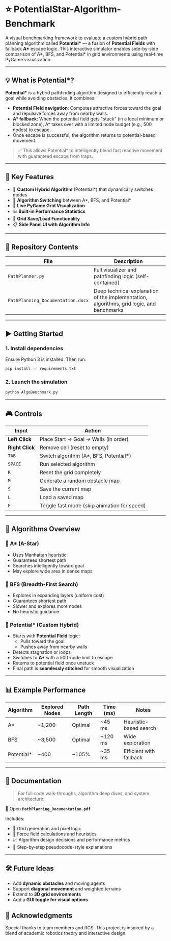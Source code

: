 
# ⭐ PotentialStar-Algorithm-Benchmark

A visual benchmarking framework to evaluate a custom hybrid path planning algorithm called **Potential\*** — a fusion of **Potential Fields** with fallback **A\*** escape logic. This interactive simulator enables side-by-side comparison of A\*, BFS, and Potential\* in grid environments using real-time PyGame visualization.

---

## 💡 What is Potential\*?

**Potential\*** is a hybrid pathfinding algorithm designed to efficiently reach a goal while avoiding obstacles. It combines:

- **Potential Field navigation**: Computes attractive forces toward the goal and repulsive forces away from nearby walls.
- **A\* fallback**: When the potential field gets "stuck" (in a local minimum or blocked zone), A\* takes over with a limited node budget (e.g., 500 nodes) to escape.
- Once escape is successful, the algorithm returns to potential-based movement.

> ✅ This allows Potential\* to intelligently blend fast reactive movement with guaranteed escape from traps.

---

## 📌 Key Features

- 🚀 **Custom Hybrid Algorithm** (Potential\*) that dynamically switches modes
- 🔁 **Algorithm Switching** between A\*, BFS, and Potential\*
- 🎨 **Live PyGame Grid Visualization**
- 📊 **Built-in Performance Statistics**
- 💾 **Grid Save/Load Functionality**
- 📋 **Side Panel UI with Algorithm Info**

---

## 📁 Repository Contents

| File | Description |
|------|-------------|
| `PathPlanner.py` | Full visualizer and pathfinding logic (self-contained) |
| `PathPlanning_Documentation.docx` | Deep technical explanation of the implementation, algorithms, grid logic, and benchmarks |

---

## ▶️ Getting Started

### 1. Install dependencies

Ensure Python 3 is installed. Then run:

```bash
pip install -r requirements.txt
```

### 2. Launch the simulation

```bash
python AlgoBenchmark.py
```

---

## 🎮 Controls

| Input | Action |
|-------|--------|
| **Left Click** | Place Start → Goal → Walls (in order) |
| **Right Click** | Remove cell (reset to empty) |
| `TAB` | Switch algorithm (A\*, BFS, Potential\*) |
| `SPACE` | Run selected algorithm |
| `R` | Reset the grid completely |
| `M` | Generate a random obstacle map |
| `S` | Save the current map |
| `L` | Load a saved map |
| `F` | Toggle fast mode (skip animation for speed)

---

## 🤖 Algorithms Overview

### 🔷 A\* (A-Star)
- Uses Manhattan heuristic
- Guarantees shortest path
- Searches intelligently toward goal
- May explore wide area in dense maps

### 🔶 BFS (Breadth-First Search)
- Explores in expanding layers (uniform cost)
- Guarantees shortest path
- Slower and explores more nodes
- No heuristic guidance

### 🌟 Potential\* (Custom Hybrid)
- Starts with **Potential Field** logic:
  - Pulls toward the goal
  - Pushes away from nearby walls
- Detects stagnation or loops
- Switches to **A\*** with a 500-node limit to escape
- Returns to potential field once unstuck
- Final path is **seamlessly stitched** for smooth visualization

---

## 📊 Example Performance

| Algorithm    | Explored Nodes | Path Length | Time (ms) | Notes                      |
|--------------|----------------|-------------|-----------|----------------------------|
| A\*          | ~1,200         | Optimal     | ~45 ms    | Heuristic-based search     |
| BFS          | ~3,500         | Optimal     | ~120 ms   | Wide exploration           |
| Potential\*  | ~400           | ~105%       | ~35 ms    | Efficient with fallback    |

---

## 📄 Documentation

> For full code walk-throughs, algorithm deep dives, and system architecture:

📎 Open **`PathPlanning_Documentation.pdf`**

Includes:
- 📌 Grid generation and pixel logic
- 🧠 Force field calculations and heuristics
- 📈 Algorithm design decisions and performance metrics
- 🧭 Step-by-step pseudocode-style explanations

---

## 🛠️ Future Ideas

- Add **dynamic obstacles** and moving agents
- Support **diagonal movement** and weighted terrains
- Extend to **3D grid environments**
- Add a **GUI toggle for visual options**

## 🙌 Acknowledgments

Special thanks to team members and RCS. This project is inspired by a blend of academic robotics theory and interactive design.
